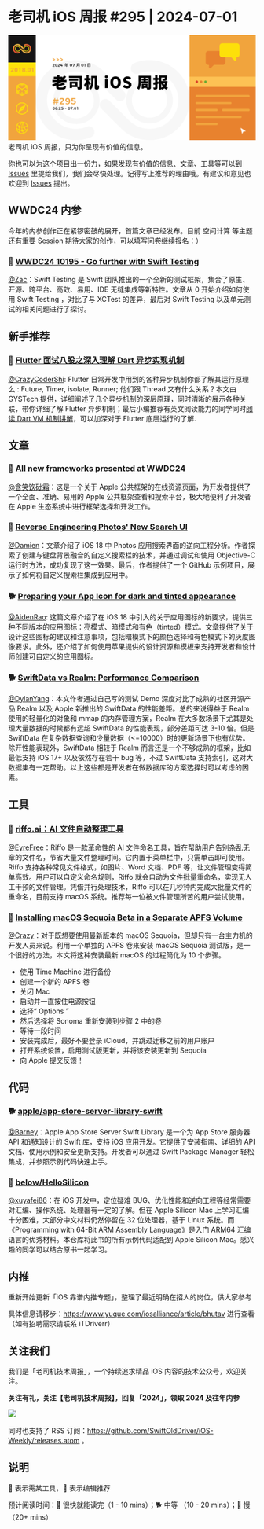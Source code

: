 # 老司机 iOS 周报 #295 | 2024-07-01

![ios-weekly](https://github.com/SwiftOldDriver/iOS-Weekly/blob/master/assets/weekly-header/295.jpg?raw=true)
老司机 iOS 周报，只为你呈现有价值的信息。

你也可以为这个项目出一份力，如果发现有价值的信息、文章、工具等可以到 [Issues](https://github.com/SwiftOldDriver/iOS-Weekly/issues) 里提给我们，我们会尽快处理。记得写上推荐的理由哦。有建议和意见也欢迎到 [Issues](https://github.com/SwiftOldDriver/iOS-Weekly/issues) 提出。

## WWDC24 内参

今年的内参创作正在紧锣密鼓的展开，首篇文章已经发布。目前 空间计算 等主题还有重要 Session 期待大家的创作，可以[填写问卷](https://docs.qq.com/form/page/DZWZPZk1seFJWWURG)继续报名：）

### 🌟 [WWDC24 10195 - Go further with Swift Testing](https://xiaozhuanlan.com/topic/5946873021)

[@Zac](https://github.com/jihongboo)：Swift Testing 是 Swift 团队推出的一个全新的测试框架，集合了原生、开源、跨平台、高效、易用、IDE 无缝集成等新特性。文章从 0 开始介绍如何使用 Swift Testing ，对比了与 XCTest 的差异，最后对 Swift Testing 以及单元测试的相关问题进行了探讨。

## 新手推荐

### 🐢 [Flutter 面试八股之深入理解 Dart 异步实现机制](https://mp.weixin.qq.com/s/OTYt2efBQOYuc5ko_PU1iw)

[@CrazyCoderShi](https://github.com/CrazyCoderShi): Flutter 日常开发中用到的各种异步机制你都了解其运行原理么 : Future, Timer, isolate, Runner; 他们跟 Thread 又有什么关系？本文由 GYSTech 提供，详细阐述了几个异步机制的深层原理，同时清晰的展示各种关联，带你详细了解 Flutter 异步机制；最后小编推荐有英文阅读能力的同学同时[阅读 Dart VM 机制讲解](https://mrale.ph/dartvm/)，可以加深对于 Flutter 底层运行的了解.

## 文章

### 🐎 [All new frameworks presented at WWDC24](https://marcoeidinger.github.io/appleframeworks/)

[@含笑饮砒霜](https://weibo.com/chinafishnews/)：这是一个关于 Apple 公共框架的在线资源页面，为开发者提供了一个全面、准确、易用的 Apple 公共框架查看和搜索平台，极大地便利了开发者在 Apple 生态系统中进行框架选择和开发工作。

### 🐎 [Reverse Engineering Photos' New Search UI](https://sebvidal.com/blog/reverse-engineering-photos-search-ui/)

[@Damien](https://github.com/ZengyiMa/)：文章介绍了 iOS 18 中 Photos 应用搜索界面的逆向工程分析。作者探索了创建与键盘背景融合的自定义搜索栏的技术，并通过调试和使用 Objective-C 运行时方法，成功复现了这一效果。最后，作者提供了一个 GitHub 示例项目，展示了如何将自定义搜索栏集成到应用中。

### 🐕 [Preparing your App Icon for dark and tinted appearance](https://www.createwithswift.com/preparing-your-app-icon-for-dark-and-tinted-appearance/)

[@AidenRao](https://weibo.com/AidenRao): 这篇文章介绍了在 iOS 18 中引入的关于应用图标的新要求，提供三种不同版本的应用图标：亮模式、暗模式和有色（tinted）模式。文章提供了关于设计这些图标的建议和注意事项，包括暗模式下的颜色选择和有色模式下的灰度图像要求。此外，还介绍了如何使用苹果提供的设计资源和模板来支持开发者和设计师创建可自定义的应用图标。

### 🐕 [SwiftData vs Realm: Performance Comparison](https://www.emergetools.com/blog/posts/swiftdata-vs-realm-performance-comparison/)

[@DylanYang](https://github.com/Dylan19Yang)：本文作者通过自己写的测试 Demo 深度对比了成熟的社区开源产品 Realm 以及 Apple 新推出的 SwiftData 的性能差距。总的来说得益于 Realm 使用的轻量化的对象和 mmap 的内存管理方案，Realm 在大多数场景下尤其是处理大量数据的时候都有远超 SwiftData 的性能表现，部分差距可达 3-10 倍。但是 SwiftData 在复杂数据查询和少量数据（<=10000）时的更新场景下也有优势。除开性能表现外，SwiftData 相较于 Realm 而言还是一个不够成熟的框架，比如最低支持 iOS 17+ 以及依然存在若干 bug 等，不过 SwiftData 支持索引，这对大数据集有一定帮助。以上这些都是开发者在做数据库的方案选择时可以考虑的因素。

## 工具

### 🐎 [riffo.ai：AI 文件自动整理工具](https://riffo.ai)

[@EyreFree](https://github.com/EyreFree)：Riffo 是一款革命性的 AI 文件命名工具，旨在帮助用户告别杂乱无章的文件名，节省大量文件整理时间。它内置于菜单栏中，只需单击即可使用。Riffo 支持各种常见文件格式，如图片、Word 文档、PDF 等，让文件管理变得简单高效。用户可以自定义命名规则，Riffo 就会自动为文件批量重命名，实现无人工干预的文件管理。凭借并行处理技术，Riffo 可以在几秒钟内完成大批量文件的重命名，目前支持 macOS 系统。推荐每一位被文件管理所苦的用户尝试使用。

### 🐎 [Installing macOS Sequoia Beta in a Separate APFS Volume](https://adrian.schoenig.me/blog/2024/06/13/installing-macos-sequoia-in-a-separate-volume/)

[@Crazy](https://github.com/jiyan135960)：对于既想要使用最新版本的 macOS Sequoia，但却只有一台主力机的开发人员来说。利用一个单独的 APFS 卷来安装 macOS Sequoia 测试版，是一个很好的方法，本文将这种安装最新 macOS 的过程简化为 10 个步骤。

- 使用 Time Machine 进行备份
- 创建一个新的 APFS 卷
- 关闭 Mac
- 启动并一直按住电源按钮
- 选择“ Options ”
- 然后选择将 Sonoma 重新安装到步骤 2 中的卷
- 等待一段时间
- 安装完成后，最好不要登录 iCloud，并跳过迁移之前的用户账户
- 打开系统设置，启用测试版更新，并将该安装更新到 Sequoia
- 向 Apple 提交反馈！

## 代码

### 🐕 [apple/app-store-server-library-swift](https://github.com/apple/app-store-server-library-swift)

[@Barney](https://github.com/BarneyZhaoooo)：Apple App Store Server Swift Library 是一个为 App Store 服务器 API 和通知设计的 Swift 库，支持 iOS 应用开发。它提供了安装指南、详细的 API 文档、使用示例和安全更新支持。开发者可以通过 Swift Package Manager 轻松集成，并参照示例代码快速上手。

### 🐢 [below/HelloSilicon](https://github.com/below/HelloSilicon)

[@xuyafei86](https://github.com/xiaofei86)：在 iOS 开发中，定位疑难 BUG、优化性能和逆向工程等经常需要对汇编、操作系统、处理器有一定的了解。但在 Apple Silicon Mac 上学习汇编十分困难，大部分中文材料仍然停留在 32 位处理器，基于 Linux 系统。而《Programming with 64-Bit ARM Assembly Language》是入门 ARM64 汇编语言的优秀材料。本仓库将此书的所有示例代码适配到 Apple Silicon Mac。感兴趣的同学可以结合原书一起学习。

## 内推

重新开始更新「iOS 靠谱内推专题」，整理了最近明确在招人的岗位，供大家参考

具体信息请移步：<https://www.yuque.com/iosalliance/article/bhutav> 进行查看（如有招聘需求请联系 iTDriverr）

## 关注我们

我们是「老司机技术周报」，一个持续追求精品 iOS 内容的技术公众号，欢迎关注。

**关注有礼，关注【老司机技术周报】，回复「2024」，领取 2024 及往年内参**

![](https://github.com/SwiftOldDriver/iOS-Weekly/blob/master/assets/qrcode_for_wechat.jpg?raw=true)

同时也支持了 RSS 订阅：<https://github.com/SwiftOldDriver/iOS-Weekly/releases.atom> 。

## 说明

🚧 表示需某工具，🌟 表示编辑推荐

预计阅读时间：🐎 很快就能读完（1 - 10 mins）；🐕 中等 （10 - 20 mins）；🐢 慢（20+ mins）
